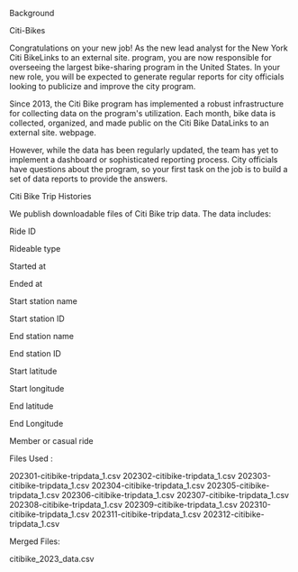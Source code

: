 Background

Citi-Bikes

Congratulations on your new job! As the new lead analyst for the New York Citi BikeLinks to an external site. program, you are now responsible for overseeing the largest bike-sharing program in the United States. In your new role, you will be expected to generate regular reports for city officials looking to publicize and improve the city program.

Since 2013, the Citi Bike program has implemented a robust infrastructure for collecting data on the program's utilization. Each month, bike data is collected, organized, and made public on the Citi Bike DataLinks to an external site. webpage.

However, while the data has been regularly updated, the team has yet to implement a dashboard or sophisticated reporting process. City officials have questions about the program, so your first task on the job is to build a set of data reports to provide the answers.


Citi Bike Trip Histories

We publish downloadable files of Citi Bike trip data. The data includes:

Ride ID

Rideable type

Started at

Ended at

Start station name

Start station ID

End station name

End station ID

Start latitude

Start longitude

End latitude

End Longitude

Member or casual ride


Files Used :

202301-citibike-tripdata_1.csv
202302-citibike-tripdata_1.csv
202303-citibike-tripdata_1.csv
202304-citibike-tripdata_1.csv
202305-citibike-tripdata_1.csv
202306-citibike-tripdata_1.csv
202307-citibike-tripdata_1.csv
202308-citibike-tripdata_1.csv
202309-citibike-tripdata_1.csv
202310-citibike-tripdata_1.csv
202311-citibike-tripdata_1.csv
202312-citibike-tripdata_1.csv

Merged Files:

citibike_2023_data.csv
